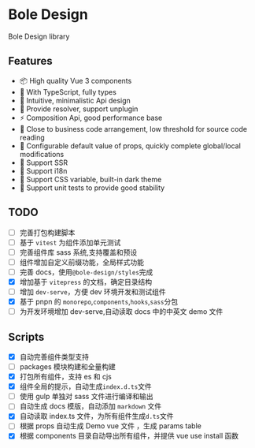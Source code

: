 # Bole Design

Bole Design library

## Features

- 📦 High quality Vue 3 components
- 🔨 With TypeScript, fully types
- 📐 Intuitive, minimalistic Api design
- 🛫 Provide resolver, support unplugin
- ⚡ Composition Api, good performance base
- 👀 Close to business code arrangement, low threshold for source code reading
- 🔧 Configurable default value of props, quickly complete global/local modifications
- 🚤 Support SSR
- 🚩 Support i18n
- 🎨 Support CSS variable, built-in dark theme
- 💪 Support unit tests to provide good stability

## TODO

- [ ] 完善打包构建脚本
- [ ] 基于 `vitest` 为组件添加单元测试
- [ ] 完善组件库 sass 系统,支持覆盖和预设
- [ ] 组件增加自定义前缀功能，全局样式功能
- [ ] 完善 docs，使用`@bole-design/styles`完成
- [x] 增加基于 `vitepress` 的文档，确定目录结构
- [ ] 增加 `dev-serve`，方便 dev 环境开发和测试组件
- [x] 基于 pnpn 的 `monorepo`,`components`,`hooks`,`sass`分包
- [ ] 为开发环境增加 dev-serve,自动读取 docs 中的中英文 demo 文件

## Scripts

- [x] 自动完善组件类型支持
- [ ] packages 模块构建和全量构建
- [x] 打包所有组件，支持 es 和 cjs
- [x] 组件全局的提示，自动生成`index.d.ts`文件
- [ ] 使用 gulp 单独对 sass 文件进行编译和输出
- [ ] 自动生成 docs 模版，自动添加 `markdown` 文件
- [x] 自动读取 index.ts 文件，为所有组件生成`d.ts`文件
- [ ] 根据 props 自动生成 Demo vue 文件 ，生成 params table
- [x] 根据 components 目录自动导出所有组件，并提供 vue use install 函数
